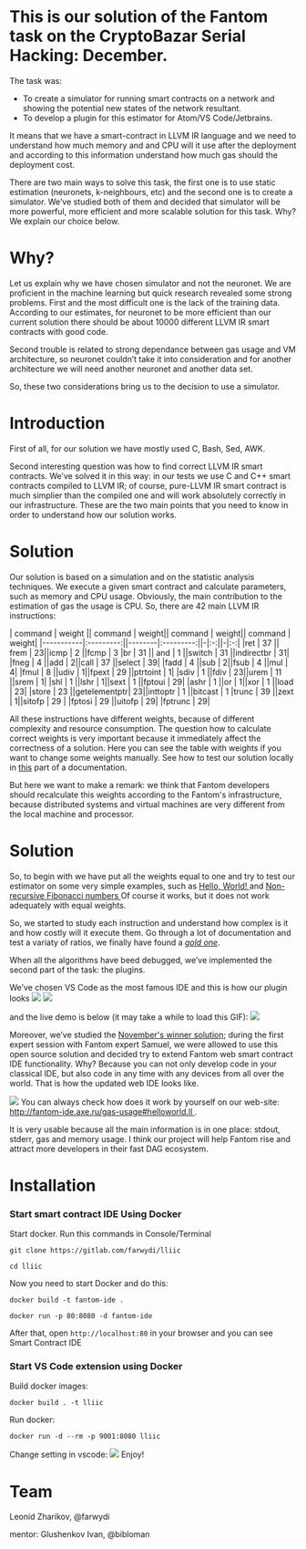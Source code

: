 # This is our solution of the Fantom task on the CryptoBazar Serial Hacking: December.

The task was:
<ul>
    <li> To create a simulator for running smart contracts on a network and showing the potential new states of the network resultant.
    <li> To develop a plugin for this estimator for Atom/VS Code/Jetbrains.
</ul>

It means that we have a smart-contract in LLVM IR language and we need to understand how much memory and and CPU will it use after the deployment and according to this information understand how much gas should the deployment cost.

There are two main ways to solve this task, the first one is to use static estimation (neuronets, k-neighbours, etc) and the second one is to create a simulator. We’ve studied both of them and decided that simulator will be more powerful, more efficient and more scalable solution for this task. Why? We explain our choice below.

# Why?
Let us explain why we have chosen simulator and not the neuronet. We are proficient in the machine learning but quick research revealed some strong problems. First and the most difficult one is the lack of the training data. According to our estimates, for neuronet to be more efficient than our current solution there should be about 10000 different LLVM IR smart contracts with good code.

Second trouble is related to strong dependance between gas usage and VM architecture, so neuronet couldn’t take it into consideration and for another architecture we will need another neuronet and another data set.

So, these two considerations bring us to the decision to use a simulator.

# Introduction
First of all, for our solution we have mostly used C, Bash, Sed, AWK.

Second interesting question was how to find correct LLVM IR smart contracts. We’ve solved it in this way: in our tests we use C and C++ smart contracts compiled to LLVM IR; of course, pure-LLVM IR smart contract is much simplier than the compiled one and will work absolutely correctly in our infrastructure.
These are the two main points that you need to know in order to understand how our solution works.

# Solution
Our solution is based on a simulation and on the statistic analysis techniques. We execute a given smart contract and calculate parameters, such as memory and CPU usage. Obviously, the main contribution to the estimation of gas the usage is CPU.
So, there are 42 main LLVM IR instructions:

| command | weight || command | weight|| command | weight|| command | weight|
|-----------|:---------:||--------|:---------:||-|:-:||-|:-:|
|ret        |   37 ||  frem  |        23||icmp       |   2  ||fcmp        |  3
|br         |   31 ||   and  |  1 ||switch     |   31 ||indirectbr |  31|
|fneg       |   4  ||add        |   2||call       |   37 ||select      |  39|
|fadd       |   4  ||sub        |   2||fsub       |   4  ||mul        |   4|
|fmul       |   8  ||udiv       |   1||fpext      |   29 ||ptrtoint    | 1|
|sdiv       |   1  ||fdiv       |   23||urem       |   11 ||srem       |   1|
|shl        |   1  ||lshr        |  1||sext       |   1  ||fptoui      |  29|
|ashr       |   1  ||or          |  1||xor        |   1  ||load        |  23|
|store      |   23 ||getelementptr| 23||inttoptr   |   1  ||bitcast     |  1
|trunc      |   39 ||zext        |  1||sitofp     |   29 |
|fptosi     |   29 ||uitofp      |  29|
|fptrunc     |  29|

All these instructions have different weights, because of different complexity and resource consumption.
The question how to calculate correct weights is very important because it immediately affect the correctness of a solution.
Here you can see the table with weights if you want to change some weights manually. See how to test our solution locally in [this](#Installation) part of a documentation.

But here we want to make a remark: we think that Fantom developers should recalculate this weights according to the Fantom's infrastructure, because distributed systems and virtual machines are very different from the local machine and processor.

# Solution
So, to begin with we have put all the weights equal to one and try to test our estimator on some very simple examples, such as <a href="/lliic/examples/fib.c"> Hello, World! </a> and <a href="/lliic/examples/fib.c"> Non-recursive Fibonacci numbers </a>
Of course it works, but it does not work adequately with equal weights.

So, we started to study each instruction and understand how complex is it and how costly will it execute them. Go through a lot of documentation and test a variaty of ratios, we finally have found a <a href="/lliic/table">*gold one*</a>.

When all the algorithms have beed debugged, we’ve implemented the second part of the task: the plugins.

We’ve chosen VS Code as the most famous IDE and this is how our plugin looks
<img src="/img/VSCodeView1.png">
<img src="/img/VSCodeView2.png">

 and the live demo is below (it may take a while to load this GIF):
<img src="/img/end3.gif?inline=false">


Moreover, we’ve studied the <a href="https://github.com/Fantom-foundation/serial_hacking_fantom_rbvm">November's winner solution</a>; during the first expert session with Fantom expert Samuel, we were allowed to use this open source solution and decided try to extend Fantom web smart contract IDE functionality. Why? Because you can not only develop code in your classical IDE, but also code in any time with any devices from all over the world. That is how the updated web IDE looks like.

<img src="/img/FantomIDE.png">
You can always check how does it work by yourself on our web-site: <a href="http://fantom-ide.axe.ru/gas-usage#helloworld.ll"> http://fantom-ide.axe.ru/gas-usage#helloworld.ll </a>.


It is very usable because all the main information is in one place: stdout, stderr, gas and memory usage. I think our project will help Fantom rise and attract more developers in their fast DAG ecosystem.

# Installation
### Start smart contract IDE Using Docker
Start docker.
Run this commands in Console/Terminal

```
git clone https://gitlab.com/farwydi/lliic

cd lliic
```

Now you need to start Docker and do this:
```
docker build -t fantom-ide .

docker run -p 80:8080 -d fantom-ide
```
After that, open `http://localhost:80` in your browser and you can see Smart Contract IDE


### Start VS Code extension using Docker

Build docker images:

`docker build . -t lliic`

Run docker:

`docker run -d --rm -p 9001:8080 lliic`

Change setting in vscode:
<img src="/img/VSCodeSettings.png">
Enjoy!

# Team

Leonid Zharikov, @farwydi

mentor: Glushenkov Ivan, @bibloman
